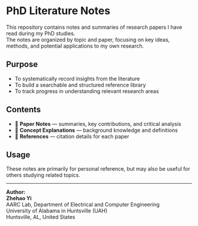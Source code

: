 # PhD Literature Notes

This repository contains notes and summaries of research papers I have read during my PhD studies.  
The notes are organized by topic and paper, focusing on key ideas, methods, and potential applications to my own research.

## Purpose
- To systematically record insights from the literature  
- To build a searchable and structured reference library  
- To track progress in understanding relevant research areas  

## Contents
- 📄 **Paper Notes** — summaries, key contributions, and critical analysis  
- 🧩 **Concept Explanations** — background knowledge and definitions  
- 🔗 **References** — citation details for each paper  

## Usage
These notes are primarily for personal reference, but may also be useful for others studying related topics.  

---

**Author:**  
**Zhehao Yi**  
AARC Lab, Department of Electrical and Computer Engineering  
University of Alabama in Huntsville (UAH)  
Huntsville, AL, United States
